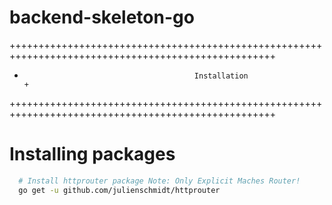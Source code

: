 # backend-skeleton-go


++++++++++++++++++++++++++++++++++++++++++++++++++++++++++++++++++++++++++++++++++++++++++++++++++++
+                                           Installation                                           +
++++++++++++++++++++++++++++++++++++++++++++++++++++++++++++++++++++++++++++++++++++++++++++++++++++

# Installing packages

```bash
  # Install httprouter package Note: Only Explicit Maches Router!
  go get -u github.com/julienschmidt/httprouter
```

